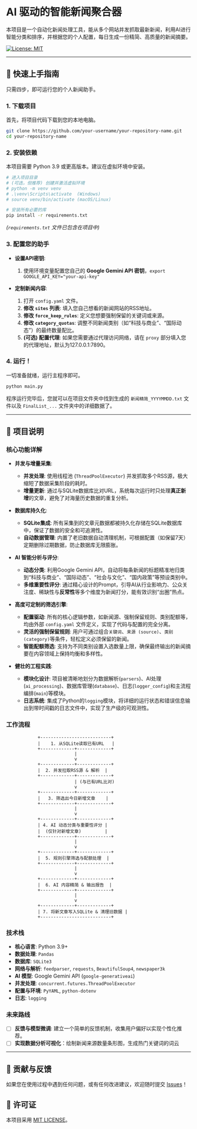 # AI 驱动的智能新闻聚合器

本项目是一个自动化新闻处理工具，能从多个网站并发抓取最新新闻，利用AI进行智能分类和排序，并根据您的个人配置，每日生成一份精简、高质量的新闻摘要。

[![License: MIT](https://img.shields.io/badge/License-MIT-yellow.svg)](https://opensource.org/licenses/MIT)

---

## 🚀 快速上手指南

只需四步，即可运行您的个人新闻助手。

### 1. 下载项目

首先，将项目代码下载到您的本地电脑。

```bash
git clone https://github.com/your-username/your-repository-name.git
cd your-repository-name
```

### 2. 安装依赖

本项目需要 Python 3.9 或更高版本。建议在虚拟环境中安装。

```bash
# 进入项目目录
# (可选，但推荐) 创建并激活虚拟环境
# python -m venv venv
# .\venv\Scripts\activate  (Windows)
# source venv/bin/activate (macOS/Linux)

# 安装所有必要的库
pip install -r requirements.txt
```
*(`requirements.txt` 文件已包含在项目中)*

### 3. 配置您的助手

- **设置API密钥**:
  1.  使用环境变量配置您自己的 **Google Gemini API 密钥**，`export GOOGLE_API_KEY="your-api-key"`

- **定制新闻内容**:
  1.  打开 `config.yaml` 文件。
  2.  **修改 `sites` 列表**: 填入您自己想看的新闻网站的RSS地址。
  3.  **修改 `force_keep_rules`**: 定义您想要强制保留的关键词或来源。
  4.  **修改 `category_quotas`**: 调整不同新闻类别（如“科技与商业”、“国际动态”）的最终数量配比。
  5.  **(可选) 配置代理**: 如果您需要通过代理访问网络，请在 `proxy` 部分填入您的代理地址，默认为127.0.0.1:7890。

### 4. 运行！

一切准备就绪，运行主程序即可。

```bash
python main.py
```
程序运行完毕后，您就可以在项目文件夹中找到生成的 `新闻精简_YYYYMMDD.txt` 文件以及 `FinalList_...` 文件夹中的详细数据了。

---

## 🔧 项目说明
### 核心功能详解

- **并发与增量采集**:
  - **并发处理**: 使用线程池 (`ThreadPoolExecutor`) 并发抓取多个RSS源，极大缩短了数据采集阶段的耗时。
  - **增量更新**: 通过与SQLite数据库比对URL，系统每次运行时只处理**真正新增**的文章，避免了对海量历史数据的重复分析。

- **数据库持久化**:
  - **SQLite集成**: 所有采集到的文章元数据都被持久化存储在SQLite数据库中，保证了数据的安全和可追溯性。
  - **自动数据管理**: 内置了老旧数据自动清理机制，可根据配置（如保留7天）定期删除过期数据，防止数据库无限膨胀。

- **AI 智能分析与评分**:
  - **动态分类**: 利用Google Gemini API，自动将每条新闻的标题精准地归类到“科技与商业”、“国际动态”、“社会与文化”、“国内政策”等预设类别中。
  - **多维重要性评分**: 通过精心设计的Prompt，引导AI从行业影响力、公众关注度、稀缺性与**反常性**等多个维度为新闻打分，能有效识别“出圈”热点。

- **高度可定制的筛选引擎**:
  - **配置驱动**: 所有的核心逻辑参数，如新闻源、强制保留规则、类别配额等，均由外部 `config.yaml` 文件定义，实现了代码与配置的完全分离。
  - **灵活的强制保留规则**: 用户可通过组合`关键词`、`来源 (source)`、`类别 (category)`等条件，轻松定义必须保留的新闻。
  - **智能配额筛选**: 支持为不同类别设置入选数量上限，确保最终输出的新闻摘要在内容领域上保持均衡和多样性。

- **健壮的工程实践**:
  - **模块化设计**: 项目被清晰地划分为数据解析(`parsers`)、AI处理(`ai_processing`)、数据库管理(`database`)、日志(`logger_config`)和主流程编排(`main`)等模块。
  - **日志系统**: 集成了Python的`logging`模块，将详细的运行状态和错误信息输出到带时间戳的日志文件中，实现了生产级的可观测性。

### 工作流程

```
            +---------------------------+
            |    1. 从SQLite读取已有URL   |
            +-------------+-------------+
                          |
                          v
            +-------------+-------------+
            |  2. 并发拉取RSS源 & 解析  |
            +-------------+-------------+
                          | (与已有URL比对)
                          v
            +-------------+-------------+
            |   3. 筛选出今日新增文章    |
            +-------------+-------------+
                          |
                          v
            +-------------+-------------+
            | 4. AI 动态分类与重要性评分 |
            |  (仅针对新增文章)         |
            +-------------+-------------+
                          |
                          v
            +-------------+-------------+
            |  5. 规则引擎筛选与配额处理  |
            +-------------+-------------+
                          |
                          v
            +-------------+-------------+
            |  6. AI 内容精简 & 输出报告  |
            +-------------+-------------+
                          |
                          v
            +-------------+-------------+
            | 7. 将新文章写入SQLite & 清理旧数据 |
            +---------------------------+
```

### 技术栈

- **核心语言**: Python 3.9+
- **数据处理**: `Pandas`
- **数据库**: `SQLite3`
- **网络与解析**: `feedparser`, `requests`, `BeautifulSoup4`, `newspaper3k`
- **AI 模型**: Google Gemini API (`google-generativeai`)
- **并发处理**: `concurrent.futures.ThreadPoolExecutor`
- **配置与环境**: `PyYAML`, `python-dotenv`
- **日志**: `logging`

### 未来路线
-   [ ] **反馈与模型微调**: 建立一个简单的反馈机制，收集用户偏好以实现个性化推荐。
-   [ ] **实现数据分析可视化**：绘制新闻来源数量条形图，生成热门关键词的词云
---

## 🤝 贡献与反馈

如果您在使用过程中遇到任何问题，或有任何改进建议，欢迎随时提交 [Issues](https://github.com/your-username/your-repository-name/issues)！

## 📄 许可证

本项目采用 [MIT LICENSE](https://mit-license.org/)。

